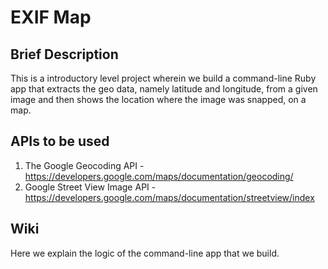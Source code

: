 EXIF Map
========


Brief Description
-----------------

This is a introductory level project wherein we build a command-line Ruby app that extracts the geo data, namely latitude and longitude, from a given image and then shows the location where the image was snapped, on a map.


APIs to be used
---------------

1. The Google Geocoding API - https://developers.google.com/maps/documentation/geocoding/
2. Google Street View Image API - https://developers.google.com/maps/documentation/streetview/index


Wiki
----

Here we explain the logic of the command-line app that we build.


